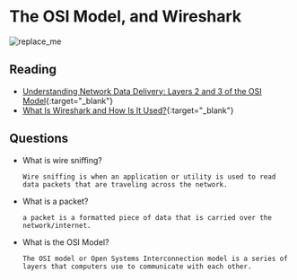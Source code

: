 # The OSI Model, and Wireshark

![replace_me](https://codeworks.blob.core.windows.net/public/assets/img/illustrations/placeholder.svg)

## Reading

- [Understanding Network Data Delivery: Layers 2 and 3 of the OSI Model](https://www.comptia.org/blog/layers-2-and-3-osi-model){:target="_blank"}
- [What Is Wireshark and How Is It Used?](https://www.comptia.org/content/articles/what-is-wireshark-and-how-to-use-it){:target="_blank"}

## Questions
- What is wire sniffing?
      
      Wire sniffing is when an application or utility is used to read data packets that are traveling across the network.
- What is a packet?

      a packet is a formatted piece of data that is carried over the network/internet.
- What is the OSI Model?

      The OSI model or Open Systems Interconnection model is a series of layers that computers use to communicate with each other.
